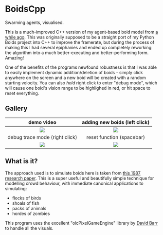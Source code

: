 # BoidsCpp
Swarming agents, visualised.

This is a much-improved C++ version of my agent-based boid model from [a while ago](https://github.com/Antiochian/boids).
This was originally supposed to be a straight port of my Python Boids project into C++ to improve the framerate, but during the process of making this I had several epiphanies and ended up completely reworking the algorithm into a much better-executing and better-performing form. Amazing!

One of the benefits of the programs newfound robustness is that I was able to easily implement dynamic addition/deletion of boids - simply click anywhere on the screen and a new boid will be created with a random starting velocity. You can also *hold* right click to enter "debug mode", which will cause one boid's vision range to be highlighed in red, or hit space to reset everything.

Gallery
-------
| demo video | adding new boids (left click) |
|:---:|:---:|
|![](demo1.gif)|![](demo2.gif)
| debug trace mode (right click)| reset function (spacebar) |
|![](demo3.gif)|![](demo4.gif)

What is it?
-------

The approach used is to simulate boids here is taken from [this 1987 research paper](https://www.red3d.com/cwr/papers/1987/boids.html).
This is a super useful and beautifully simple technique for modelling crowd behaviour, with immediate canonical applications to simulating:
 - flocks of birds
 - shoals of fish
 - packs of animals
 - hordes of zombies
 
 This program uses the excellent "olcPixelGameEngine" library by [David Barr](https://github.com/OneLoneCoder) to handle all the visuals.
